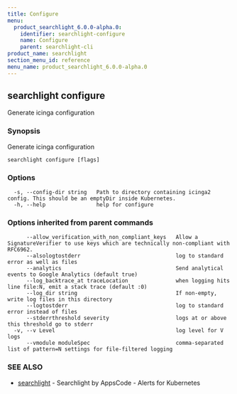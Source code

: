 ```yaml
---
title: Configure
menu:
  product_searchlight_6.0.0-alpha.0:
    identifier: searchlight-configure
    name: Configure
    parent: searchlight-cli
product_name: searchlight
section_menu_id: reference
menu_name: product_searchlight_6.0.0-alpha.0
---
```

## searchlight configure

Generate icinga configuration

### Synopsis

Generate icinga configuration

```
searchlight configure [flags]
```

### Options

```
  -s, --config-dir string   Path to directory containing icinga2 config. This should be an emptyDir inside Kubernetes.
  -h, --help                help for configure
```

### Options inherited from parent commands

```
      --allow_verification_with_non_compliant_keys   Allow a SignatureVerifier to use keys which are technically non-compliant with RFC6962.
      --alsologtostderr                              log to standard error as well as files
      --analytics                                    Send analytical events to Google Analytics (default true)
      --log_backtrace_at traceLocation               when logging hits line file:N, emit a stack trace (default :0)
      --log_dir string                               If non-empty, write log files in this directory
      --logtostderr                                  log to standard error instead of files
      --stderrthreshold severity                     logs at or above this threshold go to stderr
  -v, --v Level                                      log level for V logs
      --vmodule moduleSpec                           comma-separated list of pattern=N settings for file-filtered logging
```

### SEE ALSO

* [searchlight](/docs/reference/searchlight/searchlight.md)	 - Searchlight by AppsCode - Alerts for Kubernetes


